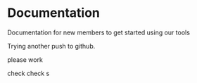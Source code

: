 # Documentation

Documentation for new members to get started using our tools

Trying another push to github.

please work

check check s
